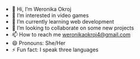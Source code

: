 - 👋 Hi, I’m Weronika Okroj
- 👀 I’m interested in video games
- 🌱 I’m currently learning web development
- 💞️ I’m looking to collaborate on some new projects
- 📫 How to reach me weronikaokroj4@gmail.com
- 😄 Pronouns: She/Her
- ⚡ Fun fact: I speak three languages 

<!---
Weronika4/Weronika4 is a ✨ special ✨ repository because its `README.md` (this file) appears on your GitHub profile.
You can click the Preview link to take a look at your changes.
--->
